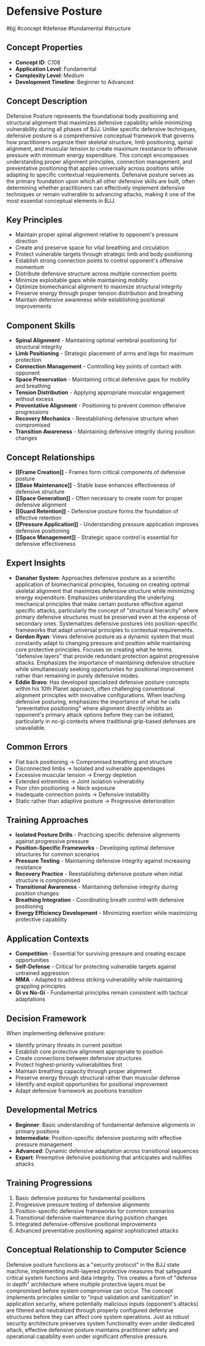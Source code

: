 # Defensive Posture
#bjj #concept #defense #fundamental #structure

## Concept Properties
- **Concept ID**: C108
- **Application Level**: Fundamental
- **Complexity Level**: Medium
- **Development Timeline**: Beginner to Advanced

## Concept Description
Defensive Posture represents the foundational body positioning and structural alignment that maximizes defensive capability while minimizing vulnerability during all phases of BJJ. Unlike specific defensive techniques, defensive posture is a comprehensive conceptual framework that governs how practitioners organize their skeletal structure, limb positioning, spinal alignment, and muscular tension to create maximum resistance to offensive pressure with minimum energy expenditure. This concept encompasses understanding proper alignment principles, connection management, and preventative positioning that applies universally across positions while adapting to specific contextual requirements. Defensive posture serves as the primary foundation upon which all other defensive skills are built, often determining whether practitioners can effectively implement defensive techniques or remain vulnerable to advancing attacks, making it one of the most essential conceptual elements in BJJ.

## Key Principles
- Maintain proper spinal alignment relative to opponent's pressure direction
- Create and preserve space for vital breathing and circulation
- Protect vulnerable targets through strategic limb and body positioning
- Establish strong connection points to control opponent's offensive momentum
- Distribute defensive structure across multiple connection points
- Minimize exploitable gaps while maintaining mobility
- Optimize biomechanical alignment to maximize structural integrity
- Preserve energy through proper tension distribution and breathing
- Maintain defensive awareness while establishing positional improvements

## Component Skills
- **Spinal Alignment** - Maintaining optimal vertebral positioning for structural integrity
- **Limb Positioning** - Strategic placement of arms and legs for maximum protection
- **Connection Management** - Controlling key points of contact with opponent
- **Space Preservation** - Maintaining critical defensive gaps for mobility and breathing
- **Tension Distribution** - Applying appropriate muscular engagement without excess
- **Preventative Alignment** - Positioning to prevent common offensive progressions
- **Recovery Mechanics** - Reestablishing defensive structure when compromised
- **Transition Awareness** - Maintaining defensive integrity during position changes

## Concept Relationships
- **[[Frame Creation]]** - Frames form critical components of defensive posture
- **[[Base Maintenance]]** - Stable base enhances effectiveness of defensive structure
- **[[Space Generation]]** - Often necessary to create room for proper defensive alignment
- **[[Guard Retention]]** - Defensive posture forms the foundation of effective retention
- **[[Pressure Application]]** - Understanding pressure application improves defensive positioning
- **[[Space Management]]** - Strategic space control is essential for defensive effectiveness

## Expert Insights
- **Danaher System**: Approaches defensive posture as a scientific application of biomechanical principles, focusing on creating optimal skeletal alignment that maximizes defensive structure while minimizing energy expenditure. Emphasizes understanding the underlying mechanical principles that make certain postures effective against specific attacks, particularly the concept of "structural hierarchy" where primary defensive structures must be preserved even at the expense of secondary ones. Systematizes defensive postures into position-specific frameworks that adapt universal principles to contextual requirements.
- **Gordon Ryan**: Views defensive posture as a dynamic system that must constantly adapt to changing pressure and position while maintaining core protective principles. Focuses on creating what he terms "defensive layers" that provide redundant protection against progressive attacks. Emphasizes the importance of maintaining defensive structure while simultaneously seeking opportunities for positional improvement rather than remaining in purely defensive modes.
- **Eddie Bravo**: Has developed specialized defensive posture concepts within his 10th Planet approach, often challenging conventional alignment principles with innovative configurations. When teaching defensive posturing, emphasizes the importance of what he calls "preventative positioning" where alignment directly inhibits an opponent's primary attack options before they can be initiated, particularly in no-gi contexts where traditional grip-based defenses are unavailable.

## Common Errors
- Flat back positioning → Compromised breathing and structure
- Disconnected limbs → Isolated and vulnerable appendages
- Excessive muscular tension → Energy depletion
- Extended extremities → Joint isolation vulnerability
- Poor chin positioning → Neck exposure
- Inadequate connection points → Defensive instability
- Static rather than adaptive posture → Progressive deterioration

## Training Approaches
- **Isolated Posture Drills** - Practicing specific defensive alignments against progressive pressure
- **Position-Specific Frameworks** - Developing optimal defensive structures for common scenarios
- **Pressure Testing** - Maintaining defensive integrity against increasing resistance
- **Recovery Practice** - Reestablishing defensive posture when initial structure is compromised
- **Transitional Awareness** - Maintaining defensive integrity during position changes
- **Breathing Integration** - Coordinating breath control with defensive positioning
- **Energy Efficiency Development** - Minimizing exertion while maximizing protective capability

## Application Contexts
- **Competition** - Essential for surviving pressure and creating escape opportunities
- **Self-Defense** - Critical for protecting vulnerable targets against untrained aggression
- **MMA** - Adapted to address striking vulnerability while maintaining grappling principles
- **Gi vs No-Gi** - Fundamental principles remain consistent with tactical adaptations

## Decision Framework
When implementing defensive posture:
- Identify primary threats in current position
- Establish core protective alignment appropriate to position
- Create connections between defensive structures
- Protect highest-priority vulnerabilities first
- Maintain breathing capacity through proper alignment
- Preserve energy through structural rather than muscular defense
- Identify and exploit opportunities for positional improvement
- Adapt defensive framework as positions transition

## Developmental Metrics
- **Beginner**: Basic understanding of fundamental defensive alignments in primary positions
- **Intermediate**: Position-specific defensive posturing with effective pressure management
- **Advanced**: Dynamic defensive adaptation across transitional sequences
- **Expert**: Preemptive defensive positioning that anticipates and nullifies attacks

## Training Progressions
1. Basic defensive postures for fundamental positions
2. Progressive pressure testing of defensive alignments
3. Position-specific defensive frameworks for common scenarios
4. Transitional defensive maintenance during position changes
5. Integrated defensive-offensive positional improvements
6. Advanced preventative positioning against sophisticated attacks

## Conceptual Relationship to Computer Science
Defensive posture functions as a "security protocol" in the BJJ state machine, implementing multi-layered protective measures that safeguard critical system functions and data integrity. This creates a form of "defense in depth" architecture where multiple protective layers must be compromised before system compromise can occur. The concept implements principles similar to "input validation and sanitization" in application security, where potentially malicious inputs (opponent's attacks) are filtered and neutralized through properly configured defensive structures before they can affect core system operations. Just as robust security architecture preserves system functionality even under dedicated attack, effective defensive posture maintains practitioner safety and operational capability even under significant offensive pressure.
